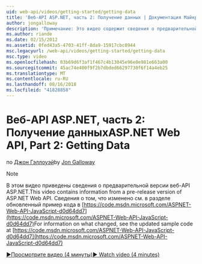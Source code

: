 ```yaml
---
uid: web-api/videos/getting-started/getting-data
title: 'Веб-API ASP.NET, часть 2: Получение данных | Документация Майкрософт'
author: jongalloway
description: 'Примечание: Это видео содержит сведения о предварительной версии веб-API ASP.NET'
ms.author: riande
ms.date: 02/15/2012
ms.assetid: 0fed43a5-4703-41ff-8da9-15917cbc0944
msc.legacyurl: /web-api/videos/getting-started/getting-data
msc.type: video
ms.openlocfilehash: 03b69d6f3af1f467c4b13045e96e0e981e663a00
ms.sourcegitcommit: 45ac74e400f9f2b7dbded66297730f6f14a4eb25
ms.translationtype: MT
ms.contentlocale: ru-RU
ms.lasthandoff: 08/16/2018
ms.locfileid: "41828858"
---
```

<a name="aspnet-web-api-part-2-getting-data"></a><span data-ttu-id="1dd3e-103">Веб-API ASP.NET, часть 2: Получение данных</span><span class="sxs-lookup"><span data-stu-id="1dd3e-103">ASP.NET Web API, Part 2: Getting Data</span></span>
====================
<span data-ttu-id="1dd3e-104">по [Джон Гэллоуэй](https://github.com/jongalloway)</span><span class="sxs-lookup"><span data-stu-id="1dd3e-104">by [Jon Galloway](https://github.com/jongalloway)</span></span>

> [!NOTE]
> <span data-ttu-id="1dd3e-105">В этом видео приведены сведения о предварительной версии веб-API ASP.NET.</span><span class="sxs-lookup"><span data-stu-id="1dd3e-105">This video contains information from a pre-release version of ASP.NET Web API.</span></span> <span data-ttu-id="1dd3e-106">Сведения о том, что изменено см. в разделе обновленный пример кода в [https://code.msdn.microsoft.com/ASPNET-Web-API-JavaScript-d0d64dd7](https://code.msdn.microsoft.com/ASPNET-Web-API-JavaScript-d0d64dd7)</span><span class="sxs-lookup"><span data-stu-id="1dd3e-106">For information on what changed, see the updated sample code at [https://code.msdn.microsoft.com/ASPNET-Web-API-JavaScript-d0d64dd7](https://code.msdn.microsoft.com/ASPNET-Web-API-JavaScript-d0d64dd7)</span></span>

[<span data-ttu-id="1dd3e-107">&#9654;Просмотрите видео (4 минуты)</span><span class="sxs-lookup"><span data-stu-id="1dd3e-107">&#9654; Watch video (4 minutes)</span></span>](https://channel9.msdn.com/Blogs/ASP-NET-Site-Videos/getting-data)
